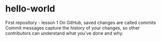 # hello-world
First repository - lesson 1
On GitHub, saved changes are called commits
Commit messages capture the history of your changes, so other contributors can understand what you’ve done and why.
